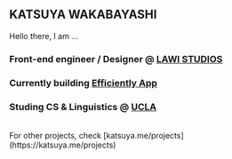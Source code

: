 ## KATSUYA WAKABAYASHI

Hello there, I am ...
<br/>
### Front-end engineer / Designer @ [LAWI STUDIOS](https://lawistudios.com)

### Currently building [Efficiently App](https://github.com/pythagoreansoft/efficiently-app)

### Studing CS & Linguistics @ [UCLA](https://github.com/ucla)
<br/>
For other projects, check [katsuya.me/projects](https://katsuya.me/projects)
